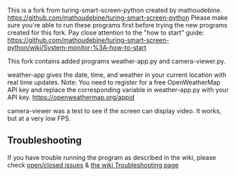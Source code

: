 This is a fork from turing-smart-screen-python created by mathoudebine.
https://github.com/mathoudebine/turing-smart-screen-python
Please make sure you're able to run these programs first before trying the new programs created for this fork.
Pay close attention to the "how to start" guide: https://github.com/mathoudebine/turing-smart-screen-python/wiki/System-monitor-%3A-how-to-start

This fork contains added programs weather-app.py and camera-viewer.py.

weather-app gives the date, time, and weather in your current location with real time updates.
Note: You need to register for a free OpenWeatherMap API key and replace the corresponding variable in weather-app.py with your API key.
https://openweathermap.org/appid

camera-viewer was a test to see if the screen can display video.  It works, but at a very low FPS.

## Troubleshooting
If you have trouble running the program as described in the wiki, please check [open/closed issues](https://github.com/mathoudebine/turing-smart-screen-python/issues) & [the wiki Troubleshooting page](https://github.com/mathoudebine/turing-smart-screen-python/wiki/Troubleshooting)



